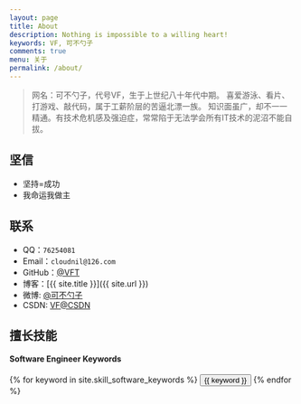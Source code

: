 ```yaml
---
layout: page
title: About
description: Nothing is impossible to a willing heart!
keywords: VF, 可不勺子
comments: true
menu: 关于
permalink: /about/
---
```


>网名：可不勺子，代号VF，生于上世纪八十年代中期。
喜爱游泳、看片、打游戏、敲代码，属于工薪阶层的苦逼北漂一族。
知识面虽广，却不一一精通。有技术危机感及强迫症，常常陷于无法学会所有IT技术的泥沼不能自拔。

## 坚信

* 坚持=成功
* 我命运我做主

## 联系

* QQ：`76254081` 
* Email：`cloudnil@126.com`
* GitHub：[@VFT](https://github.com/VFT)
* 博客：[{{ site.title }}]({{ site.url }})
* 微博: [@可不勺子](http://weibo.com/shaozi1985)
* CSDN: [VF@CSDN](http://blog.csdn.net/tiger435)

## 擅长技能

#### Software Engineer Keywords
<div class="btn-inline">
    {% for keyword in site.skill_software_keywords %}
    <button class="btn btn-outline" type="button">{{ keyword }}</button>
    {% endfor %}
</div>

<!-- #### Mobile Developer Keywords
<div class="btn-inline">
    {% for keyword in site.skill_mobile_app_keywords %}
    <button class="btn btn-outline" type="button">{{ keyword }}</button>
    {% endfor %}
</div>

#### Windows Developer Keywords
<div class="btn-inline">
    {% for keyword in site.skill_windows_keywords %}
    <button class="btn btn-outline" type="button">{{ keyword }}</button>
    {% endfor %}
</div> -->

<audio  autoplay="autoplay">
  <source src="https://cdn.mritd.me/markdown/music_see_you_again.mp3" type="audio/mpeg" />
Your browser does not support the audio element.
</audio>
